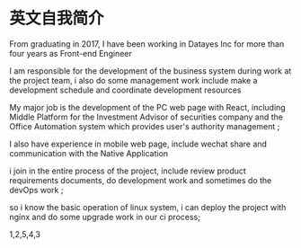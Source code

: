 # 英文自我简介

From graduating in 2017,  I have been working in Datayes Inc for more than four years as Front-end Engineer

I am responsible for the development of the business system during work at the project team, i also do some management work include make a development schedule and coordinate development resources

My major job is the development of  the PC web page with React, including  Middle Platform for the Investment Advisor of securities company and the Office Automation system which provides user's authority management ;

I also have experience in mobile web page, include wechat share and communication with the  Native Application

i join in the entire process of the project, include review product requirements documents, do development work and sometimes do the devOps work ;

so i know the basic operation of linux system, i can deploy the project with nginx and do some upgrade work in our ci process;  

1,2,5,4,3